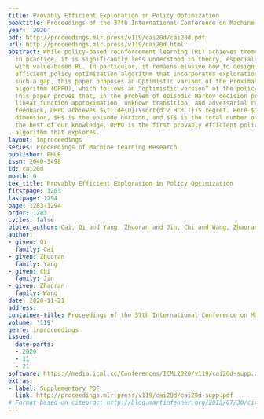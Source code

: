 ```yaml
---
title: Provably Efficient Exploration in Policy Optimization
booktitle: Proceedings of the 37th International Conference on Machine Learning
year: '2020'
pdf: http://proceedings.mlr.press/v119/cai20d/cai20d.pdf
url: http://proceedings.mlr.press/v119/cai20d.html
abstract: While policy-based reinforcement learning (RL) achieves tremendous successes
  in practice, it is significantly less understood in theory, especially compared
  with value-based RL. In particular, it remains elusive how to design a provably
  efficient policy optimization algorithm that incorporates exploration. To bridge
  such a gap, this paper proposes an Optimistic variant of the Proximal Policy Optimization
  algorithm (OPPO), which follows an “optimistic version” of the policy gradient direction.
  This paper proves that, in the problem of episodic Markov decision process with
  linear function approximation, unknown transition, and adversarial reward with full-information
  feedback, OPPO achieves $\tilde{O}(\sqrt{d^2 H^3 T})$ regret. Here $d$ is the feature
  dimension, $H$ is the episode horizon, and $T$ is the total number of steps. To
  the best of our knowledge, OPPO is the first provably efficient policy optimization
  algorithm that explores.
layout: inproceedings
series: Proceedings of Machine Learning Research
publisher: PMLR
issn: 2640-3498
id: cai20d
month: 0
tex_title: Provably Efficient Exploration in Policy Optimization
firstpage: 1283
lastpage: 1294
page: 1283-1294
order: 1283
cycles: false
bibtex_author: Cai, Qi and Yang, Zhuoran and Jin, Chi and Wang, Zhaoran
author:
- given: Qi
  family: Cai
- given: Zhuoran
  family: Yang
- given: Chi
  family: Jin
- given: Zhaoran
  family: Wang
date: 2020-11-21
address: 
container-title: Proceedings of the 37th International Conference on Machine Learning
volume: '119'
genre: inproceedings
issued:
  date-parts:
  - 2020
  - 11
  - 21
software: https://media.icml.cc/Conferences/ICML2020/v119/cai20d-supp.zip
extras:
- label: Supplementary PDF
  link: http://proceedings.mlr.press/v119/cai20d/cai20d-supp.pdf
# Format based on citeproc: http://blog.martinfenner.org/2013/07/30/citeproc-yaml-for-bibliographies/
---
```


